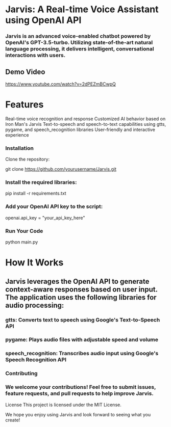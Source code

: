 # Jarvis: A Real-time Voice Assistant using OpenAI API

### Jarvis is an advanced voice-enabled chatbot powered by OpenAI's GPT-3.5-turbo. Utilizing state-of-the-art natural language processing, it delivers intelligent, conversational interactions with users.

## Demo Video 

https://www.youtube.com/watch?v=2dPEZmBCwpQ

# Features

Real-time voice recognition and response
Customized AI behavior based on Iron Man's Jarvis
Text-to-speech and speech-to-text capabilities using gtts, pygame, and speech_recognition libraries
User-friendly and interactive experience

### Installation

Clone the repository:

git clone https://github.com/yourusername/Jarvis.git

### Install the required libraries:

pip install -r requirements.txt

### Add your OpenAI API key to the script:

openai.api_key = "your_api_key_here"

### Run Your Code
python main.py


# How It Works
## Jarvis leverages the OpenAI API to generate context-aware responses based on user input. The application uses the following libraries for audio processing:

### gtts: Converts text to speech using Google's Text-to-Speech API
### pygame: Plays audio files with adjustable speed and volume
### speech_recognition: Transcribes audio input using Google's Speech Recognition API
### Contributing
### We welcome your contributions! Feel free to submit issues, feature requests, and pull requests to help improve Jarvis.

License
This project is licensed under the MIT License.

We hope you enjoy using Jarvis and look forward to seeing what you create!
